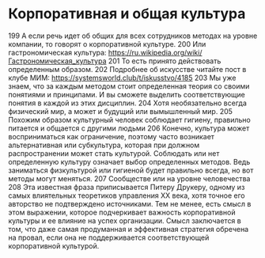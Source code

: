 # Корпоративная и общая культура

199 А если речь идет об общих для всех сотрудников методах на уровне компании, то говорят о корпоративной культуре. 
200 Или гастрономическая культура: https://ru.wikipedia.org/wiki/Гастрономическая_культура
201 То есть принято действовать определенным образом. 
202 Подробнее об искусстве читайте пост в клубе МИМ: https://systemsworld.club/t/iskusstvo/4185
203 Мы уже знаем, что за каждым методом стоит определенная теория со своими понятиями и принципами. И вы сможете выделить соответствующие понятия в каждой из этих дисциплин. 
204 Хотя необязательно всегда физический мир, а может и будущий или вымышленный мир.
205 Похожим образом культурный человек соблюдает гигиену, правильно питается и общается с другими людьми
206 Конечно, культура может восприниматься как ограничение, поэтому часто возникает альтернативная или субкультура, которая при должном распространении может стать культурой. Соблюдать или нет определенную культуру означает выбор определенных методов. Ведь заниматься физкультурой или гигиеной будет правильно всегда, но вот методы могут меняться. 
207 Сообществе или на уровне человечества
208 Эта известная фраза приписывается Питеру Друкеру, одному из самых влиятельных теоретиков управления XX века, хотя точное его авторство не подтверждено источниками. Тем не менее, есть смысл в этом выражении, которое подчеркивает важность корпоративной культуры и ее влияние на успех организации. Смысл заключается в том, что даже самая продуманная и эффективная стратегия обречена на провал, если она не поддерживается соответствующей корпоративной культурой.
